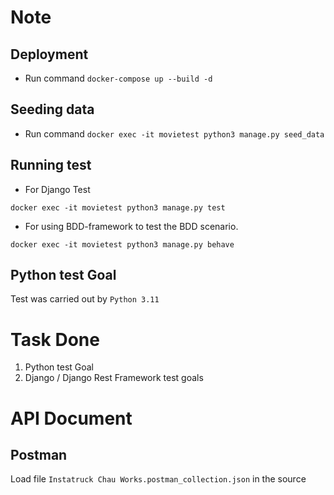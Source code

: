 # Note
## Deployment
- Run command `docker-compose up --build -d`

## Seeding data
- Run command `docker exec -it movietest python3 manage.py seed_data`

## Running test
- For Django Test
```
docker exec -it movietest python3 manage.py test
```

- For using BDD-framework to test the BDD scenario.
```
docker exec -it movietest python3 manage.py behave
```

## Python test Goal
Test was carried out by `Python 3.11`

# Task Done
1. Python test Goal
2. Django / Django Rest Framework test goals

# API Document
## Postman
Load file `Instatruck Chau Works.postman_collection.json` in the source